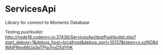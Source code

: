 # ServicesApi

Library for connect to Momento Database 

Testing pushbullet:
http://node18.codenvy.io:37436/ServicesApi/testPushbullet.php?start_debug=1&debug_host=localhost&debug_port=10137&token=o.szNO8dWAjPNnx66Ua3pTPtp7nxD5dYhK